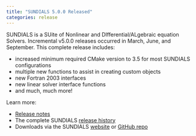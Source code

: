 ```yaml
---
title: "SUNDIALS 5.0.0 Released"
categories: release
---
```


SUNDIALS is a SUite of Nonlinear and DIfferential/ALgebraic equation Solvers. Incremental v5.0.0 releases occurred in March, June, and September. This complete release includes:
- increased minimum required CMake version to 3.5 for most SUNDIALS configurations
- multiple new functions to assist in creating custom objects
- new Fortran 2003 interfaces
- new linear solver interface functions
- and much, much more!

Learn more:
- [Release notes](https://github.com/LLNL/sundials/releases/tag/v5.0.0)
- The complete SUNDIALS [release history](https://computing.llnl.gov/projects/sundials/release-history)
- Downloads via the SUNDIALS [website](https://computing.llnl.gov/projects/sundials) or [GitHub repo](https://github.com/LLNL/sundials)
